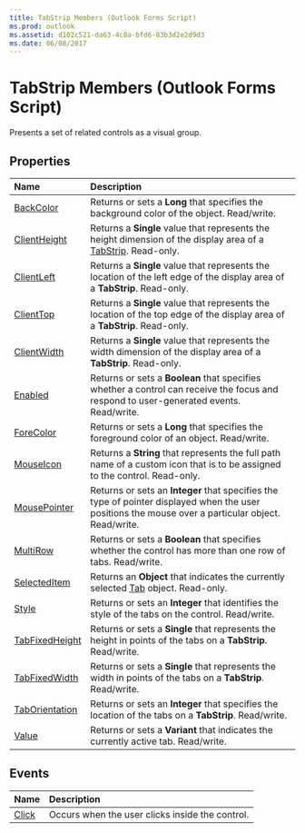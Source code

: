```yaml
---
title: TabStrip Members (Outlook Forms Script)
ms.prod: outlook
ms.assetid: d102c521-da63-4c8a-bfd6-83b3d2e2d9d3
ms.date: 06/08/2017
---
```



# TabStrip Members (Outlook Forms Script)

Presents a set of related controls as a visual group.


## Properties



|**Name**|**Description**|
|:-----|:-----|
| [BackColor](tabstrip-backcolor-property-outlook-forms-script.md)|Returns or sets a **Long** that specifies the background color of the object. Read/write.|
| [ClientHeight](tabstrip-clientheight-property-outlook-forms-script.md)|Returns a **Single** value that represents the height dimension of the display area of a [TabStrip](tabstrip-object-outlook-forms-script.md). Read-only.|
| [ClientLeft](tabstrip-clientleft-property-outlook-forms-script.md)|Returns a **Single** value that represents the location of the left edge of the display area of a **TabStrip**. Read-only.|
| [ClientTop](tabstrip-clienttop-property-outlook-forms-script.md)|Returns a **Single** value that represents the location of the top edge of the display area of a **TabStrip**. Read-only.|
| [ClientWidth](tabstrip-clientwidth-property-outlook-forms-script.md)|Returns a **Single** value that represents the width dimension of the display area of a **TabStrip**. Read-only.|
| [Enabled](tabstrip-enabled-property-outlook-forms-script.md)|Returns or sets a **Boolean** that specifies whether a control can receive the focus and respond to user-generated events. Read/write.|
| [ForeColor](tabstrip-forecolor-property-outlook-forms-script.md)|Returns or sets a **Long** that specifies the foreground color of an object. Read/write.|
| [MouseIcon](tabstrip-mouseicon-property-outlook-forms-script.md)|Returns a **String** that represents the full path name of a custom icon that is to be assigned to the control. Read-only.|
| [MousePointer](tabstrip-mousepointer-property-outlook-forms-script.md)|Returns or sets an **Integer** that specifies the type of pointer displayed when the user positions the mouse over a particular object. Read/write.|
| [MultiRow](tabstrip-multirow-property-outlook-forms-script.md)|Returns or sets a **Boolean** that specifies whether the control has more than one row of tabs. Read/write.|
| [SelectedItem](tabstrip-selecteditem-property-outlook-forms-script.md)|Returns an **Object** that indicates the currently selected [Tab](tab-object-outlook-forms-script.md) object. Read-only.|
| [Style](tabstrip-style-property-outlook-forms-script.md)|Returns or sets an **Integer** that identifies the style of the tabs on the control. Read/write.|
| [TabFixedHeight](tabstrip-tabfixedheight-property-outlook-forms-script.md)|Returns or sets a **Single** that represents the height in points of the tabs on a **TabStrip**. Read/write.|
| [TabFixedWidth](tabstrip-tabfixedwidth-property-outlook-forms-script.md)|Returns or sets a **Single** that represents the width in points of the tabs on a **TabStrip**. Read/write.|
| [TabOrientation](tabstrip-taborientation-property-outlook-forms-script.md)|Returns or sets an **Integer** that specifies the location of the tabs on a **TabStrip**. Read/write.|
| [Value](tabstrip-value-property-outlook-forms-script.md)|Returns or sets a **Variant** that indicates the currently active tab. Read/write.|



## Events



|**Name**|**Description**|
|:-----|:-----|
| [Click](tabstrip-click-event-outlook-forms-script.md)|Occurs when the user clicks inside the control.|



